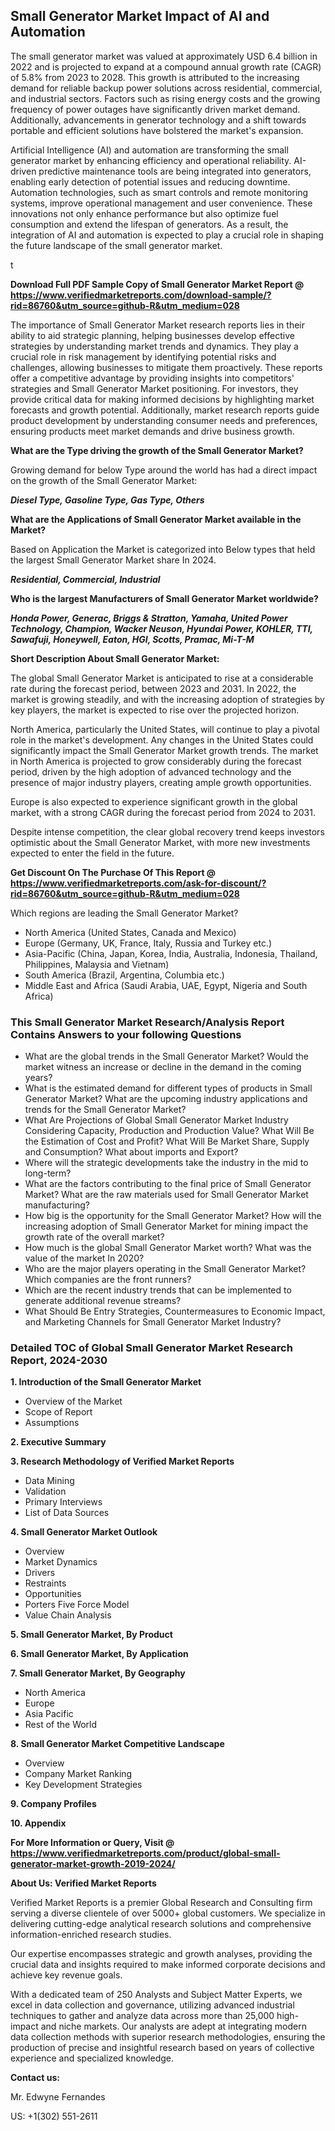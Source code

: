 <h2>Small Generator Market Impact of AI and Automation</h2><p>The small generator market was valued at approximately USD 6.4 billion in 2022 and is projected to expand at a compound annual growth rate (CAGR) of 5.8% from 2023 to 2028. This growth is attributed to the increasing demand for reliable backup power solutions across residential, commercial, and industrial sectors. Factors such as rising energy costs and the growing frequency of power outages have significantly driven market demand. Additionally, advancements in generator technology and a shift towards portable and efficient solutions have bolstered the market's expansion.</p><p>Artificial Intelligence (AI) and automation are transforming the small generator market by enhancing efficiency and operational reliability. AI-driven predictive maintenance tools are being integrated into generators, enabling early detection of potential issues and reducing downtime. Automation technologies, such as smart controls and remote monitoring systems, improve operational management and user convenience. These innovations not only enhance performance but also optimize fuel consumption and extend the lifespan of generators. As a result, the integration of AI and automation is expected to play a crucial role in shaping the future landscape of the small generator market.</p>t</p><p id="" class=""><strong>Download Full PDF Sample Copy of Small Generator Market Report @ <a href="https://www.verifiedmarketreports.com/download-sample/?rid=86760&utm_source=github-R&utm_medium=028" target="_blank">https://www.verifiedmarketreports.com/download-sample/?rid=86760&utm_source=github-R&utm_medium=028</a></strong></p><p>The importance of&nbsp;Small Generator Market research reports lies in their ability to aid strategic planning, helping businesses develop effective strategies by understanding market trends and dynamics. They play a crucial role in risk management by identifying potential risks and challenges, allowing businesses to mitigate them proactively. These reports offer a competitive advantage by providing insights into competitors' strategies and Small Generator Market positioning. For investors, they provide critical data for making informed decisions by highlighting market forecasts and growth potential. Additionally, market research reports guide product development by understanding consumer needs and preferences, ensuring products meet market demands and drive business growth.</p><p><strong>What are the&nbsp;Type driving the growth of the Small Generator Market?</strong></p><p id="" class="">Growing demand for below Type around the world has had a direct impact on the growth of the Small Generator Market:</p><em><strong>Diesel Type, Gasoline Type, Gas Type, Others</strong></em></p><strong>What are the&nbsp;Applications&nbsp;of Small Generator Market available in the Market?</strong></p><p id="" class="">Based on Application the Market is categorized into Below types that held the largest Small Generator Market share In 2024.</p><em><strong>Residential, Commercial, Industrial</strong></em></p><strong>Who is the largest Manufacturers of Small Generator Market worldwide?</strong></p><p><em><strong>Honda Power, Generac, Briggs & Stratton, Yamaha, United Power Technology, Champion, Wacker Neuson, Hyundai Power, KOHLER, TTI, Sawafuji, Honeywell, Eaton, HGI, Scotts, Pramac, Mi-T-M</strong></em></p><p id="" class=""><strong>Short Description About Small Generator Market:</strong></p><p>The global Small Generator Market is anticipated to rise at a considerable rate during the forecast period, between 2023 and 2031. In 2022, the market is growing steadily, and with the increasing adoption of strategies by key players, the market is expected to rise over the projected horizon.</p><p>North America, particularly the United States, will continue to play a pivotal role in the market's development. Any changes in the United States could significantly impact the Small Generator Market growth trends. The market in North America is projected to grow considerably during the forecast period, driven by the high adoption of advanced technology and the presence of major industry players, creating ample growth opportunities.</p><p>Europe is also expected to experience significant growth in the global market, with a strong CAGR during the forecast period from 2024 to 2031.</p><p>Despite intense competition, the clear global recovery trend keeps investors optimistic about the Small Generator Market, with more new investments expected to enter the field in the future.</p><p id="" class=""><strong>Get Discount On The Purchase Of This Report @ <a href="https://www.verifiedmarketreports.com/ask-for-discount/?rid=86760&utm_source=github-R&utm_medium=028" target="_blank">https://www.verifiedmarketreports.com/ask-for-discount/?rid=86760&utm_source=github-R&utm_medium=028</a></strong></p>Which regions are leading the Small Generator Market?</p><ul><li>North America (United States, Canada and Mexico)</li><li>Europe (Germany, UK, France, Italy, Russia and Turkey etc.)</li><li>Asia-Pacific (China, Japan, Korea, India, Australia, Indonesia, Thailand, Philippines, Malaysia and Vietnam)</li><li>South America (Brazil, Argentina, Columbia etc.)</li><li>Middle East and Africa (Saudi Arabia, UAE, Egypt, Nigeria and South Africa)</li></ul><h3 id="" class="">This Small Generator Market Research/Analysis Report Contains Answers to your following Questions</h3><ul><li>What are the global trends in the Small Generator Market? Would the market witness an increase or decline in the demand in the coming years?</li><li>What is the estimated demand for different types of products in Small Generator Market? What are the upcoming industry applications and trends for the Small Generator Market?</li><li>What Are Projections of Global Small Generator Market Industry Considering Capacity, Production and Production Value? What Will Be the Estimation of Cost and Profit? What Will Be Market Share, Supply and Consumption? What about imports and Export?</li><li>Where will the strategic developments take the industry in the mid to long-term?</li><li>What are the factors contributing to the final price of Small Generator Market? What are the raw materials used for Small Generator Market manufacturing?</li><li>How big is the opportunity for the Small Generator Market? How will the increasing adoption of Small Generator Market for mining impact the growth rate of the overall market?</li><li>How much is the global Small Generator Market worth? What was the value of the market In 2020?</li><li>Who are the major players operating in the Small Generator Market? Which companies are the front runners?</li><li>Which are the recent industry trends that can be implemented to generate additional revenue streams?</li><li>What Should Be Entry Strategies, Countermeasures to Economic Impact, and Marketing Channels for Small Generator Market Industry?</li></ul><h3 id="" class="">Detailed TOC of Global Small Generator Market Research Report, 2024-2030</h3><p id="" class=""><strong>1. Introduction of the Small Generator Market</strong></p><ul><li>Overview of the Market</li><li>Scope of Report</li><li>Assumptions</li></ul><p id="" class=""><strong>2. Executive Summary</strong></p><p id="" class=""><strong>3. Research Methodology of Verified Market Reports</strong></p><ul><li>Data Mining</li><li>Validation</li><li>Primary Interviews</li><li>List of Data Sources</li></ul><p id="" class=""><strong>4. Small Generator Market Outlook</strong></p><ul><li>Overview</li><li>Market Dynamics</li><li>Drivers</li><li>Restraints</li><li>Opportunities</li><li>Porters Five Force Model</li><li>Value Chain Analysis</li></ul><p id="" class=""><strong>5. Small Generator Market, By Product</strong></p><p id="" class=""><strong>6. Small Generator Market, By Application</strong></p><p id="" class=""><strong>7. Small Generator Market, By Geography</strong></p><ul><li>North America</li><li>Europe</li><li>Asia Pacific</li><li>Rest of the World</li></ul><p id="" class=""><strong>8. Small Generator Market Competitive Landscape</strong></p><ul><li>Overview</li><li>Company Market Ranking</li><li>Key Development Strategies</li></ul><p id="" class=""><strong>9. Company Profiles</strong></p><p id="" class=""><strong>10. Appendix</strong></p><p id="" class=""><strong>For More Information or Query, Visit @ <a href="https://www.verifiedmarketreports.com/product/global-small-generator-market-growth-2019-2024/" target="_blank">https://www.verifiedmarketreports.com/product/global-small-generator-market-growth-2019-2024/</a></strong></p><p id="" class=""><strong>About Us: Verified Market Reports</strong></p><p id="" class="">Verified Market Reports is a premier Global Research and Consulting firm serving a diverse clientele of over 5000+ global customers. We specialize in delivering cutting-edge analytical research solutions and comprehensive information-enriched research studies.</p><p id="" class="">Our expertise encompasses strategic and growth analyses, providing the crucial data and insights required to make informed corporate decisions and achieve key revenue goals.</p><p id="" class="">With a dedicated team of 250 Analysts and Subject Matter Experts, we excel in data collection and governance, utilizing advanced industrial techniques to gather and analyze data across more than 25,000 high-impact and niche markets. Our analysts are adept at integrating modern data collection methods with superior research methodologies, ensuring the production of precise and insightful research based on years of collective experience and specialized knowledge.</p><p id="" class=""><strong>Contact us:</strong></p><p id="" class="">Mr. Edwyne Fernandes</p><p id="" class="">US: +1(302) 551-2611</p>